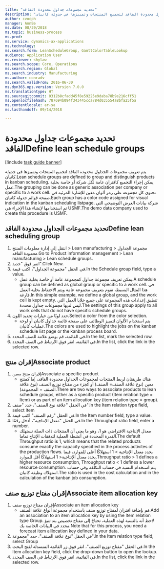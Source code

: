 ```yaml
--- 
title: "تحديد مجموعات جداول محدودة الفاقد"
description: "يتم تعريف مجموعات الجداول محدودة الفاقد لتجميع المنتجات وتمييزها في جدولة كانبان."
author: cvocph
manager: AnnBe
ms.date: 08/29/2018
ms.topic: business-process
ms.prod: 
ms.service: dynamics-ax-applications
ms.technology: 
ms.search.form: LeanScheduleGroup, GanttColorTableLookup
audience: Application User
ms.reviewer: shylaw
ms.search.scope: Core, Operations
ms.search.region: Global
ms.search.industry: Manufacturing
ms.author: conradv
ms.search.validFrom: 2016-06-30
ms.dyn365.ops.version: Version 7.0.0
ms.translationtype: HT
ms.sourcegitcommit: 0312b8cfadd45f8e59225e9daba78b9e216cff51
ms.openlocfilehash: 787694b094f343445cca784d035554a8bfa25f5a
ms.contentlocale: ar-sa
ms.lasthandoff: 09/14/2018

---
```

# <a name="define-lean-schedule-groups"></a><span data-ttu-id="39306-103">تحديد مجموعات جداول محدودة الفاقد</span><span class="sxs-lookup"><span data-stu-id="39306-103">Define lean schedule groups</span></span>

[!include [task guide banner](../../includes/task-guide-banner.md)]

<span data-ttu-id="39306-104">يتم تعريف مجموعات الجداول محدودة الفاقد لتجميع المنتجات وتمييزها في جدولة كانبان.</span><span class="sxs-lookup"><span data-stu-id="39306-104">Lean schedule groups are defined to group and distinguish products in kanban scheduling.</span></span> <span data-ttu-id="39306-105">يمكن إجراء التجميع كاقتران عامة لكل شركة أو خاصة بخلية عمل.</span><span class="sxs-lookup"><span data-stu-id="39306-105">The grouping can be done as generic association per company or specific to a work cell.</span></span> <span data-ttu-id="39306-106">تحتوي كل مجموعة على رمز ألوان معين للإشارة المرئية في صفحة قوائم جدولة كانبان.</span><span class="sxs-lookup"><span data-stu-id="39306-106">Each group has a color code assigned for visual indication in the kanban scheduling listpage.</span></span> <span data-ttu-id="39306-107">شركة بيانات العرض التوضيحي التي تم استخدامها لإنشاء هذا الإجراء هي USMF.</span><span class="sxs-lookup"><span data-stu-id="39306-107">The demo data company used to create this procedure is USMF.</span></span>


## <a name="define-lean-scheduling-group"></a><span data-ttu-id="39306-108">تحديد مجموعات الجداول محدودة الفاقد</span><span class="sxs-lookup"><span data-stu-id="39306-108">Define lean scheduling group</span></span>
1. <span data-ttu-id="39306-109">انتقل إلى إدارة معلومات المنتج > Lean manufacturing > مجموعة الجداول محدودة الفاقد.</span><span class="sxs-lookup"><span data-stu-id="39306-109">Go to Product information management > Lean manufacturing > Lean schedule groups.</span></span>
2. <span data-ttu-id="39306-110">انقر فوق "جديد".</span><span class="sxs-lookup"><span data-stu-id="39306-110">Click New.</span></span>
3. <span data-ttu-id="39306-111">في الحقل "مجموعة الجداول"، اكتب قيمة.</span><span class="sxs-lookup"><span data-stu-id="39306-111">In the Schedule group field, type a value.</span></span>
    * <span data-ttu-id="39306-112">يمكن تعريف مجموعة جداول كمجموعة عامة أو خاصة بخلية عمل.</span><span class="sxs-lookup"><span data-stu-id="39306-112">A schedule group can be defined as global group or specific to a work cell.</span></span> <span data-ttu-id="39306-113">في هذا المثال البسيط، نقوم بتعريف مجموعة عامة ويتم الاحتفاظ بخلية العمل فارغة.</span><span class="sxs-lookup"><span data-stu-id="39306-113">In this simple example, we define a global group, and the work cell is kept empty.</span></span> <span data-ttu-id="39306-114">تنطبق إعدادات هذه المجموعة على جميع خلايا العمل التي ليس لديها مجموعات جداول محددة.</span><span class="sxs-lookup"><span data-stu-id="39306-114">The settings of this group apply to all work cells that do not have specific schedule groups.</span></span>  
4. <span data-ttu-id="39306-115">حدد لونًا من خيارات تحديد اللون.</span><span class="sxs-lookup"><span data-stu-id="39306-115">Select a color from the color selection.</span></span>
    * <span data-ttu-id="39306-116">يتم استخدام الألوان لتمييز الوظائف على صفحة قائمة جداول كانبان أو لوحة عمليات كانبان.</span><span class="sxs-lookup"><span data-stu-id="39306-116">The colors are used to highlight the jobs on the kanban schedule list page or the kanban process board.</span></span>  
5. <span data-ttu-id="39306-117">في القائمة، قم بوضع علامة للصف المحدد.</span><span class="sxs-lookup"><span data-stu-id="39306-117">In the list, mark the selected row.</span></span>
6. <span data-ttu-id="39306-118">في القائمة، انقر فوق الارتباط في الصف المحدد.</span><span class="sxs-lookup"><span data-stu-id="39306-118">In the list, click the link in the selected row.</span></span>

## <a name="associate-product"></a><span data-ttu-id="39306-119">إقران منتج</span><span class="sxs-lookup"><span data-stu-id="39306-119">Associate product</span></span>
1. <span data-ttu-id="39306-120">إقران منتج معين</span><span class="sxs-lookup"><span data-stu-id="39306-120">Associate a specific product</span></span>
    * <span data-ttu-id="39306-121">هناك طريقتان لربط المنتجات لمجموعات الجداول محدودة الفاقد، إما كمنتج معين (نوع علاقة الصنف= الصنف) أو كجزء من مفتاح توزيع الصنف (نوع علاقة الصنف = المجموعة).</span><span class="sxs-lookup"><span data-stu-id="39306-121">There are two ways to associate products to lean schedule groups, either as a specific product (Item relation type = Item) or as part of an item allocation key (item relation type = group).</span></span>    
2. <span data-ttu-id="39306-122">في الحقل "علاقة نوع الصنف"، حدد "صنف".</span><span class="sxs-lookup"><span data-stu-id="39306-122">In the Item relation type field, select Item</span></span>
3. <span data-ttu-id="39306-123">في الحقل "رقم الصنف" اكتب قيمة.</span><span class="sxs-lookup"><span data-stu-id="39306-123">In the Item number field, type a value.</span></span>
4. <span data-ttu-id="39306-124">في الحقل "معدل الإنتاجية"، أدخل رقمًا.</span><span class="sxs-lookup"><span data-stu-id="39306-124">In the Throughput ratio field, enter a number.</span></span>
    * <span data-ttu-id="39306-125">معدل الإنتاجية الافتراضي هو 1، وهو ما يعني أن المنتجات ذات الصلة تستهلك القدرة المحددة في أنشطة العملية لتدفقات الإنتاج تماما.</span><span class="sxs-lookup"><span data-stu-id="39306-125">The default Throughput ratio is 1, which means that the related products consume exactly the capacity specified in the process activites of the production flows.</span></span> <span data-ttu-id="39306-126">يحدد معدل الإنتاجية > 1 استهلاكًا أعلى للموارد، فيما يحدد معدل الإنتاجية< 1 استهلاكًا أقل للموارد.</span><span class="sxs-lookup"><span data-stu-id="39306-126">Throughput ratio > 1 defines a higher resource consumption, Throughput ratio < 1 defines a lower resource consumption.</span></span> <span data-ttu-id="39306-127">يتم استخدام النسبة في حساب التكلفة وفي حساب استهلاك وظيفة كانبان.</span><span class="sxs-lookup"><span data-stu-id="39306-127">The ratio is used in the cost calculation and in the calculation of the kanban job consumption.</span></span>  

## <a name="associate-item-allocation-key"></a><span data-ttu-id="39306-128">إقران مفتاح توزيع صنف</span><span class="sxs-lookup"><span data-stu-id="39306-128">Associate item allocation key</span></span>
1. <span data-ttu-id="39306-129">إقران مفتاح توزيع صنف</span><span class="sxs-lookup"><span data-stu-id="39306-129">Associate an item allocation key</span></span>
    * <span data-ttu-id="39306-130">قم بإضافة اقتران لمفتاح توزيع صنف باستخدام مجموعة أنواع علاقة الصنف.</span><span class="sxs-lookup"><span data-stu-id="39306-130">Add an association to an item allocation key by using the Item relation type Group.</span></span>   <span data-ttu-id="39306-131">لاحظ أنه بالنسبة لهذه العملية، تحتاجُ إلى مفتاح تخصيص بند تنبؤ محدد في البيانات الخاصة بك.</span><span class="sxs-lookup"><span data-stu-id="39306-131">Note that for this process, you need a forecast item alllocation key defined in your data.</span></span>  
2. <span data-ttu-id="39306-132">في الحقل "نوع علاقة الصنف"، حدد "مجموعة".</span><span class="sxs-lookup"><span data-stu-id="39306-132">In the Item relation type field, select Group</span></span>
3. <span data-ttu-id="39306-133">في الحقل "مفتاح توزيع الصنف"، انقر فوق زر القائمة المنسدلة لفتح البحث.</span><span class="sxs-lookup"><span data-stu-id="39306-133">In the Item allocation key field, click the drop-down button to open the lookup.</span></span>
4. <span data-ttu-id="39306-134">في القائمة، انقر فوق الارتباط في الصف المحدد.</span><span class="sxs-lookup"><span data-stu-id="39306-134">In the list, click the link in the selected row.</span></span>


